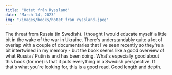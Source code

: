 ```yaml
---
title: "Hotet från Ryssland"
date: "March 14, 2023"
img: "/images/books/hotet_fran_ryssland.jpeg"
---
```


The threat from Russia (in Swedish). I thought I would educate myself a little bit in the wake of the war in Ukraine.
There's understandably quite a lot of overlap with a couple of documentaries that I've seen recently so they're a bit intertwined in my memory - but the book seems like a good overview of what Russia / Putin is and has been doing. What's especially good about this book (for me) is that it puts everything in a Swedish perspective. If that's what you're looking for, this is a good read. Good length and depth.